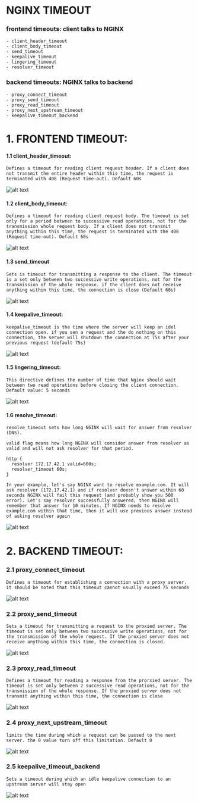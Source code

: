 # NGINX TIMEOUT

### frontend timeouts: client talks to NGINX
```
- client_header_timeout
- client_body_timeout
- send_timeout
- keepalive_timeout
- lingering_timeout
- resolver_timeout
```

### backend timeouts: NGINX talks to backend
```
- proxy_connect_timeout
- proxy_send_timeout
- proxy_read_timeout
- proxy_next_upstream_timeout
- keepalive_timeout_backend
```

# 1. FRONTEND TIMEOUT:

#### 1.1 client_header_timeout:
```
Defines a timeout for reading client request header. If a client does not transmit the entire header within this time, the request is terminated with 408 (Request time-out). Default 60s
```
![alt text](images/client_header_timeout.png)

#### 1.2 client_body_timeout:
```
Defines a timeout for reading client request body. The timeout is set only for a period between to successive read operations, not for the transmission whole request body. If a client does not transmit anything within this time, the request is terminated with the 408 (Request time-out). Default 60s
```
![alt text](images/client_body_timeout.png)

#### 1.3 send_timeout

```
Sets is timeout for transmitting a response to the client. The timeout is a set only between two successive write operations, not for the transmission of the whole response. if the client does not receive anything within this time, the connection is close (Default 60s)
```
![alt text](images/send_timeout.png)

#### 1.4 keepalive_timeout:
```
keepalive_timeout is the time where the server will keep an idel connection open. if you sen a request and the do nothing on this connection, the server will shutdown the connection at 75s after your previous request (default 75s)
```
![alt text](images/keepalive_timeout.png)

#### 1.5 lingering_timeout:
```
This directive defines the number of time that Nginx should wait between two read operations before closing the client connection. Default value: 5 seconds
```
![alt text](images/lingering_timeout.png)

#### 1.6 resolve_timeout:


```
resolve_timeout sets how long NGINX will wait for answer from resolver (DNS).

valid flag means how long NGINX will consider answer from resolver as valid and will not ask resolver for that period.

http {
  resolver 172.17.42.1 valid=600s;
  resolver_timeout 60s;
}

In your example, let's say NGINX want to resolve example.com. It will ask resolver (172.17.42.1) and if resolver doesn't answer within 60 seconds NGINX will fail this request (and probably show you 500 error). Let's say resolver successfully answered, then NGINX will remember that answer for 10 minutes. If NGINX needs to resolve example.com within that time, then it will use previous answer instead of asking resolver again
```

![alt text](images/resolver_timeout.png)

# 2. BACKEND TIMEOUT:

### 2.1 proxy_connect_timeout
```
Defines a timeout for establishing a connection with a proxy server. it should be noted that this timeout cannot usually exceed 75 seconds
```

![alt text](images/proxy_connect_timeout.png)


### 2.2 proxy_send_timeout
```
Sets a timeout for transmitting a request to the proxied server. The timeout is set only between two successive write operations, not for the transmission of the whole request. If the proxied server does not receive anything within this time, the connection is closed.
```
![alt text](images/proxy_send_timeout.png)

### 2.3 proxy_read_timeout
```
Defines a timeout for reading a response from the prorxied server. The timeout is set only between 2 successive read operations, not for the transmission of the whole response. If the proxied server does not transmit anything within this time, the connection is close
```

![alt text](images/proxy_read_timeout.png)

### 2.4 proxy_next_upstream_timeout
```
limits the time during which a request can be passed to the next  server. the 0 value turn off this limitation. Default 0
```

![alt text](images/proxy_next_upstream_timeout.png)

### 2.5 keepalive_timeout_backend
```
Sets a timeout during which an idle keepalive connection to an upstream server will stay open
```
![alt text](images/keepalive_timeout_backend.png)